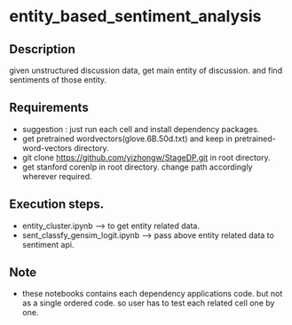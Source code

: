 # entity_based_sentiment_analysis

## Description
given unstructured discussion data, get main entity of discussion. and find sentiments of those entity.

## Requirements
* suggestion : just run each cell and install dependency packages.
* get pretrained wordvectors(glove.6B.50d.txt) and keep in pretrained-word-vectors directory.
* git clone https://github.com/yizhongw/StageDP.git in root directory.
* get stanford corenlp in root directory. change path accordingly wherever required.

## Execution steps.

* entity_cluster.ipynb  --> to get entity related data.
* sent_classfy_gensim_logit.ipynb --> pass above entity related data to sentiment api.

## Note
* these notebooks contains each dependency applications code. but not as a single ordered code. so user has to test each related cell one by one. 
